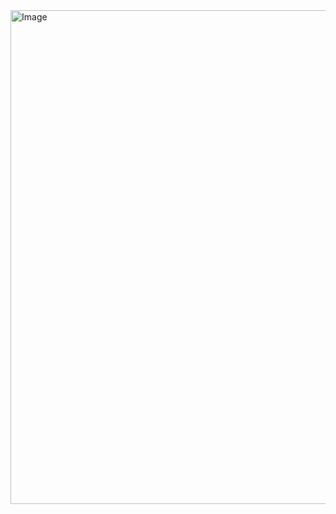 <img width="992" height="790" alt="Image" src="https://github.com/user-attachments/assets/3d270ac0-4190-451f-9cb2-d3d6c8d945d8" />
